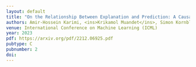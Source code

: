 ```yaml
---
layout: default
title: "On the Relationship Between Explanation and Prediction: A Causal View"
authors: Amir-Hossein Karimi, <ins>Krikamol Muandet</ins>, Simon Kornblith, Bernhard Schölkopf, Been Kim
venue: International Conference on Machine Learning (ICML)
year: 2023
pdf: https://arxiv.org/pdf/2212.06925.pdf
pubtype: C
pubnumber: 2
doi: 
---
```

